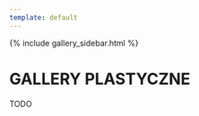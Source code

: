 ```yaml
---
template: default
---
```

{% include gallery_sidebar.html %}
  
   <div class="w3-row w3-padding-64">
    <div class="w3-twothird w3-container">
      <h1 class="w3-text-teal">GALLERY PLASTYCZNE</h1>
      <p>TODO</p>
    </div>
  </div>

